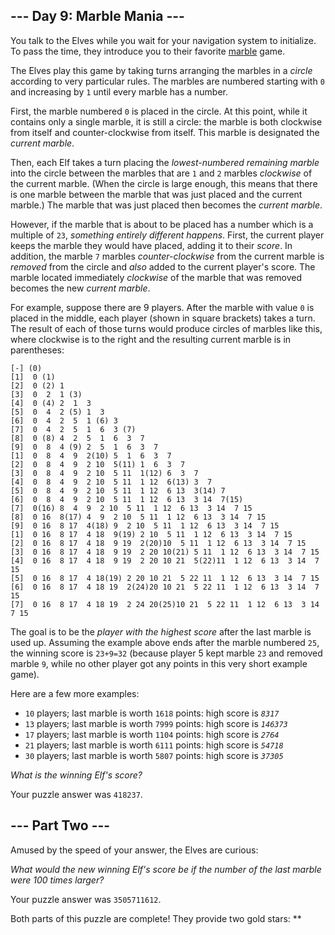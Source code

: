 ## \--- Day 9: Marble Mania ---

You talk to the Elves while you wait for your navigation system to
initialize. To pass the time, they introduce you to their favorite
[marble](https://en.wikipedia.org/wiki/Marble_\(toy\)) game.

The Elves play this game by taking turns arranging the marbles in a
*circle* according to very particular rules. The marbles are numbered
starting with `0` and increasing by `1` until every marble has a number.

First, the marble numbered `0` is placed in the circle. At this point,
while it contains only a single marble, it is still a circle: the marble
is both clockwise from itself and counter-clockwise from itself. This
marble is designated the *current marble*.

Then, each Elf takes a turn placing the *lowest-numbered remaining
marble* into the circle between the marbles that are `1` and `2` marbles
*clockwise* of the current marble. (When the circle is large enough,
this means that there is one marble between the marble that was just
placed and the current marble.) The marble that was just placed then
becomes the *current marble*.

However, if the marble that is about to be placed has a number which is
a multiple of `23`, *something entirely different happens*. First, the
current player keeps the marble they would have placed, adding it to
their *score*. In addition, the marble `7` marbles *counter-clockwise*
from the current marble is *removed* from the circle and *also* added to
the current player's score. The marble located immediately *clockwise*
of the marble that was removed becomes the new *current marble*.

For example, suppose there are 9 players. After the marble with value
`0` is placed in the middle, each player (shown in square brackets)
takes a turn. The result of each of those turns would produce circles of
marbles like this, where clockwise is to the right and the resulting
current marble is in parentheses:

    [-] (0)
    [1]  0 (1)
    [2]  0 (2) 1 
    [3]  0  2  1 (3)
    [4]  0 (4) 2  1  3 
    [5]  0  4  2 (5) 1  3 
    [6]  0  4  2  5  1 (6) 3 
    [7]  0  4  2  5  1  6  3 (7)
    [8]  0 (8) 4  2  5  1  6  3  7 
    [9]  0  8  4 (9) 2  5  1  6  3  7 
    [1]  0  8  4  9  2(10) 5  1  6  3  7 
    [2]  0  8  4  9  2 10  5(11) 1  6  3  7 
    [3]  0  8  4  9  2 10  5 11  1(12) 6  3  7 
    [4]  0  8  4  9  2 10  5 11  1 12  6(13) 3  7 
    [5]  0  8  4  9  2 10  5 11  1 12  6 13  3(14) 7 
    [6]  0  8  4  9  2 10  5 11  1 12  6 13  3 14  7(15)
    [7]  0(16) 8  4  9  2 10  5 11  1 12  6 13  3 14  7 15 
    [8]  0 16  8(17) 4  9  2 10  5 11  1 12  6 13  3 14  7 15 
    [9]  0 16  8 17  4(18) 9  2 10  5 11  1 12  6 13  3 14  7 15 
    [1]  0 16  8 17  4 18  9(19) 2 10  5 11  1 12  6 13  3 14  7 15 
    [2]  0 16  8 17  4 18  9 19  2(20)10  5 11  1 12  6 13  3 14  7 15 
    [3]  0 16  8 17  4 18  9 19  2 20 10(21) 5 11  1 12  6 13  3 14  7 15 
    [4]  0 16  8 17  4 18  9 19  2 20 10 21  5(22)11  1 12  6 13  3 14  7 15 
    [5]  0 16  8 17  4 18(19) 2 20 10 21  5 22 11  1 12  6 13  3 14  7 15 
    [6]  0 16  8 17  4 18 19  2(24)20 10 21  5 22 11  1 12  6 13  3 14  7 15 
    [7]  0 16  8 17  4 18 19  2 24 20(25)10 21  5 22 11  1 12  6 13  3 14  7 15

The goal is to be the *player with the highest score* after the last
marble is used up. Assuming the example above ends after the marble
numbered `25`, the winning score is `23+9=32` (because player 5 kept
marble `23` and removed marble `9`, while no other player got any points
in this very short example game).

Here are a few more examples:

  - `10` players; last marble is worth `1618` points: high score is
    *`8317`*
  - `13` players; last marble is worth `7999` points: high score is
    *`146373`*
  - `17` players; last marble is worth `1104` points: high score is
    *`2764`*
  - `21` players; last marble is worth `6111` points: high score is
    *`54718`*
  - `30` players; last marble is worth `5807` points: high score is
    *`37305`*

*What is the winning Elf's score?*

Your puzzle answer was `418237`.

## \--- Part Two ---

Amused by the speed of your answer, the Elves are curious:

*What would the new winning Elf's score be if the number of the last
marble were 100 times larger?*

Your puzzle answer was `3505711612`.

Both parts of this puzzle are complete\! They provide two gold stars:
\*\*
